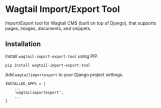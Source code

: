# Wagtail Import/Export Tool
Import/Export tool for Wagtail CMS (built on top of Django), that supports pages, images, documents, and snippets.

## Installation
Install `wagtail-import-export-tool` using PIP.
```
pip install wagtail-import-export-tool
```

Add `wagtailimportexport` to your Django project settings.
```
INSTALLED_APPS = [
    ...
    'wagtailimportexport',
    ...
]
```
